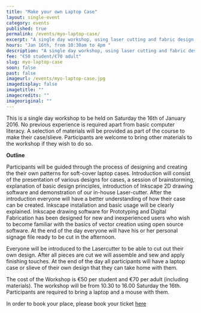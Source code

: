 ```yaml
---
title: "Make your own Laptop Case"
layout: single-event
category: events
published: true
permalink: /events/myo-laptop-case/
excerpt: "A single day workshop, using laser cutting and fabric design to allow participants to product their own unique laptop cases or bags"
hours: "Jan 16th, from 10:30am to 4pm "
description: "A single day workshop, using laser cutting and fabric design to allow participants to product their own unique laptop cases or bags"
fee: "€50 student/€70 adult"
slug: myo-laptop-case
soon: false
past: false
imageurl: /events/myo-laptop-case.jpg
imagedisplay: false
imagetitle: ""
imagecredits: ""
imageoriginal: ""
---
```


This is a single day workshop to be held on Saturday the 16th of January 2016. No previous experience is required apart from basic computer literacy. A selection of materials will be provided as part of the course to make their case/slieve. Participants are welcome to bring other materials to the workshop if they wish to do so.

**Outline**

Participants will be guided through the process of designing and creating the their own patterns for soft-cover laptop cases. Introduction will consist of the presentation of various designs for cases, a session of brainstorming, explanation of basic design principles, introduction of Inkscape 2D drawing software and demonstration of our in-house Laser-cutter. After the introduction everyone will have a better understanding of how their case can be created.  Inkscape installation and basic usage will be clearly explained. Inkscape drawing software for Prototyping and Digital Fabrication has been designed for new and inexperienced users who wish to become familiar with the basics of vector creation using open source software. At the end of the day everyone will have his or her personal signage file ready to be cut in the afternoon. 

Everyone will be introduced to the Lasercutter to be able to cut out their own design. After all pieces are cut we will assemble and sew and apply finishing touches. At the end of the day all participants will have a laptop case or slieve of their own design that they can take home with them.

The cost of the Workshop is €50 per student and €70 per adult (including materials). The workshop will be from 10.30 to 16.00 Saturday the 16th. Participants are required to bring a laptop and a mouse with them.

In order to book your place, please book your ticket [here](http://fablablimerick.ticketleap.com/make-your-own-laptop-case/)
